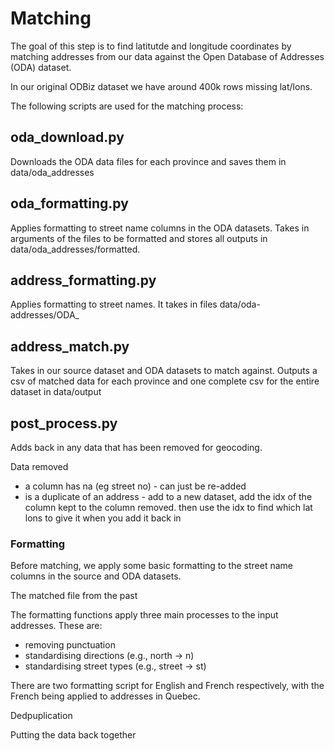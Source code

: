 # Matching
The goal of this step is to find latitutde and longitude coordinates by matching addresses from our data against the Open Database of Addresses (ODA) dataset. 

In our original ODBiz dataset we have around 400k rows missing lat/lons. 

The following scripts are used for the matching process:

## oda_download.py 
Downloads the ODA data files for each province and saves them in data/oda_addresses

## oda_formatting.py
Applies formatting to street name columns in the ODA datasets. Takes in arguments of the files to be formatted and stores all outputs in data/oda_addresses/formatted.

## address_formatting.py
Applies formatting to street names. It takes in files data/oda-addresses/ODA_

## address_match.py
Takes in our source dataset and ODA datasets to match against. Outputs a csv of matched data for each province and one complete csv for the entire dataset in data/output

## post_process.py
Adds back in any data that has been removed for geocoding. 



Data removed
- a column has na (eg street no) - can just be re-added
- is a duplicate of an address - add to a new dataset, add the idx of the column kept to the column removed. then use the idx to find which lat lons to give it when you add it back in

### Formatting

Before matching, we apply some basic formatting to the street name columns in the source and ODA datasets.

The matched file from the past 

The formatting functions apply three main processes to the input addresses. These are:
* removing punctuation
* standardising directions (e.g., north &rarr; n)
* standardising street types (e.g., street &rarr; st)

There are two formatting script for English and French respectively, with the French being applied to addresses in Quebec.

Dedpuplication

Putting the data back together


